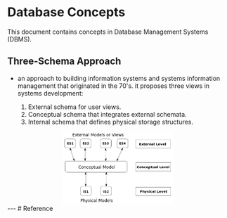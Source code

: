 # Database Concepts

This document contains concepts in Database Management Systems (DBMS). 

## Three-Schema Approach 
- an approach to building information systems and systems information management that originated in the 70's.
it proposes three views in systems development:

    1. External schema for user views. 
    2. Conceptual schema that integrates external schemata. 
    3. Internal schema that defines physical storage structures.  

<img src= "assets/img/ThreeSchemaModel_1975.png" class = "center">
---
# Reference



<style>
.center {
  display: block;
  margin-left: auto;
  margin-right: auto;
  width: 50%;
}
</style>